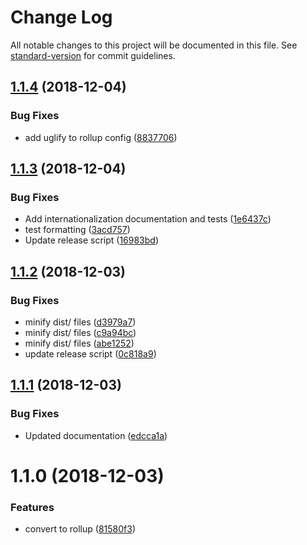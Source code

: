 # Change Log

All notable changes to this project will be documented in this file. See [standard-version](https://github.com/conventional-changelog/standard-version) for commit guidelines.

<a name="1.1.4"></a>
## [1.1.4](https://github.com/6eDesign/timeUtils/compare/v1.1.3...v1.1.4) (2018-12-04)


### Bug Fixes

* add uglify to rollup config ([8837706](https://github.com/6eDesign/timeUtils/commit/8837706))



<a name="1.1.3"></a>
## [1.1.3](https://github.com/6eDesign/timeUtils/compare/v1.1.2...v1.1.3) (2018-12-04)


### Bug Fixes

* Add internationalization documentation and tests ([1e6437c](https://github.com/6eDesign/timeUtils/commit/1e6437c))
* test formatting ([3acd757](https://github.com/6eDesign/timeUtils/commit/3acd757))
* Update release script ([16983bd](https://github.com/6eDesign/timeUtils/commit/16983bd))



<a name="1.1.2"></a>
## [1.1.2](https://github.com/6eDesign/timeUtils/compare/v1.1.1...v1.1.2) (2018-12-03)


### Bug Fixes

* minify dist/ files ([d3979a7](https://github.com/6eDesign/timeUtils/commit/d3979a7))
* minify dist/ files ([c9a94bc](https://github.com/6eDesign/timeUtils/commit/c9a94bc))
* minify dist/ files ([abe1252](https://github.com/6eDesign/timeUtils/commit/abe1252))
* update release script ([0c818a9](https://github.com/6eDesign/timeUtils/commit/0c818a9))



<a name="1.1.1"></a>
## [1.1.1](https://github.com/6eDesign/timeUtils/compare/v1.1.0...v1.1.1) (2018-12-03)


### Bug Fixes

* Updated documentation ([edcca1a](https://github.com/6eDesign/timeUtils/commit/edcca1a))



<a name="1.1.0"></a>
# 1.1.0 (2018-12-03)


### Features

* convert to rollup ([81580f3](https://github.com/6eDesign/timeUtils/commit/81580f3))
